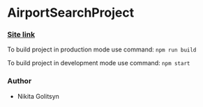 # AirportSearchProject

### [Site link](https://trusting-kalam-3feb41.netlify.app)

To build project in production mode use command: `npm run build`

To build project in development mode use command: `npm start`

### Author

- Nikita Golitsyn
